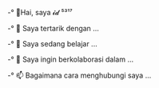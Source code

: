 -° 👋Hai, saya 𝓲𝓭 ⁵³¹⁷

-° 👀 Saya tertarik dengan ...

-° 🌱 Saya sedang belajar ...

-° 💞️ Saya ingin berkolaborasi dalam ...

-° 📫 Bagaimana cara menghubungi saya ...

<!---
𝓲𝓭 ⁵³¹⁷/𝓲𝓭 ⁵³¹⁷ is a 
✨ special ✨ 
repository because its `README.md` (this file) appears on your GitHub profile.
You can click the Preview link to take a look at your changes.
--->
